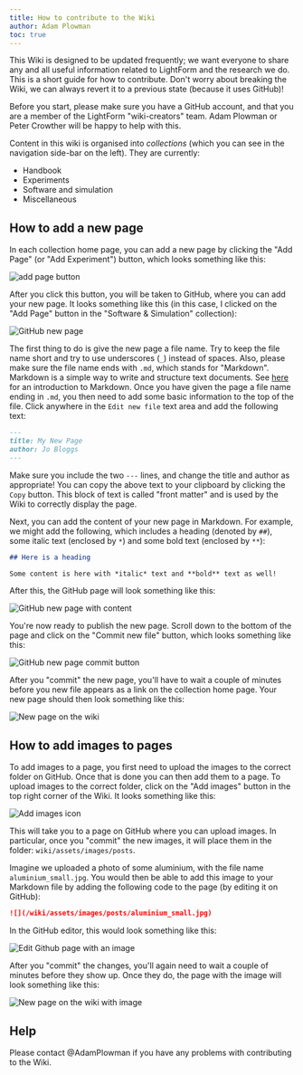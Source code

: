 ```yaml
---
title: How to contribute to the Wiki
author: Adam Plowman
toc: true
---
```


This Wiki is designed to be updated frequently; we want everyone to share any and all useful information related to LightForm and the research we do. This is a short guide for how to contribute. Don't worry about breaking the Wiki, we can always revert it to a previous state (because it uses GitHub)!

Before you start, please make sure you have a GitHub account, and that you are a member of the LightForm "wiki-creators" team. Adam Plowman or Peter Crowther will be happy to help with this.

Content in this wiki is organised into *collections* (which you can see in the navigation side-bar on the left). They are currently:

- Handbook
- Experiments
- Software and simulation
- Miscellaneous

## How to add a new page

In each collection home page, you can add a new page by clicking the "Add Page" (or "Add Experiment") button, which looks something like this:

![add page button](/wiki/assets/images/site/add_page_button.png)

After you click this button, you will be taken to GitHub, where you can add your new page. It looks something like this (in this case, I clicked on the "Add Page" button in the "Software & Simulation" collection):

![GitHub new page](/wiki/assets/images/site/new_page_github.png)

The first thing to do is give the new page a file name. Try to keep the file name short and try to use underscores (`_`) instead of spaces. Also, please make sure the file name ends with `.md`, which stands for "Markdown". Markdown is a simple way to write and structure text documents. See [here](https://guides.github.com/features/mastering-markdown/) for an introduction to Markdown. Once you have given the page a file name ending in `.md`, you then need to add some basic information to the top of the file. Click anywhere in the `Edit new file` text area and add the following text:

```markdown
---
title: My New Page
author: Jo Bloggs
---
```

Make sure you include the two `---` lines, and change the title and author as appropriate! You can copy the above text to your clipboard by clicking the `Copy` button. This block of text is called "front matter" and is used by the Wiki to correctly display the page.

Next, you can add the content of your new page in Markdown. For example, we might add the following, which includes a heading (denoted by `##`), some italic text (enclosed by `*`) and some bold text (enclosed by `**`):

```markdown
## Here is a heading

Some content is here with *italic* text and **bold** text as well!
```

After this, the GitHub page will look something like this:

![GitHub new page with content](/wiki/assets/images/site/new_page_github_with_content.png)

You're now ready to publish the new page. Scroll down to the bottom of the page and click on the "Commit new file" button, which looks something like this:

![GitHub new page commit button](/wiki/assets/images/site/new_page_github_commit_button.png)

After you "commit" the new page, you'll have to wait a couple of minutes before you new file appears as a link on the collection home page. Your new page should then look something like this:

![New page on the wiki](/wiki/assets/images/site/new_page_final.png)

## How to add images to pages

To add images to a page, you first need to upload the images to the correct folder on GitHub. Once that is done you can then add them to a page. To upload images to the correct folder, click on the "Add images" button in the top right corner of the Wiki. It looks something like this:

![Add images icon](/wiki/assets/images/site/add_images_button.png)

This will take you to a page on GitHub where you can upload images. In particular, once you "commit" the new images, it will place them in the folder: `wiki/assets/images/posts`.

Imagine we uploaded a photo of some aluminium, with the file name `aluminium_small.jpg`. You would then be able to add this image to your Markdown file by adding the following code to the page (by editing it on GitHub):

```markdown
![](/wiki/assets/images/posts/aluminium_small.jpg)
```

In the GitHub editor, this would look something like this:

![Edit Github page with an image](/wiki/assets/images/site/edit_github_page_image.png)

After you "commit" the changes, you'll again need to wait a couple of minutes before they show up. Once they do, the page with the image will look something like this:

![New page on the wiki with image](/wiki/assets/images/site/new_page_final_image.png)

## Help

Please contact @AdamPlowman if you have any problems with contributing to the Wiki.
